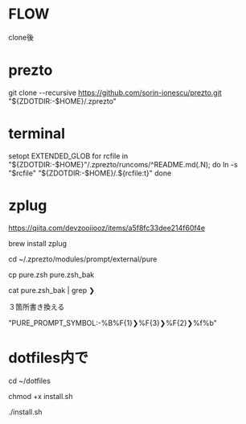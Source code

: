 # FLOW
clone後

# prezto
git clone --recursive https://github.com/sorin-ionescu/prezto.git "${ZDOTDIR:-$HOME}/.zprezto"

# terminal
setopt EXTENDED_GLOB
for rcfile in "${ZDOTDIR:-$HOME}"/.zprezto/runcoms/^README.md(.N); do
  ln -s "$rcfile" "${ZDOTDIR:-$HOME}/.${rcfile:t}"
done

# zplug
<https://qiita.com/devzooiiooz/items/a5f8fc33dee214f60f4e>

brew install zplug

cd ~/.zprezto/modules/prompt/external/pure

cp pure.zsh pure.zsh_bak

cat pure.zsh_bak | grep ❯

３箇所書き換える

"PURE_PROMPT_SYMBOL:-%B%F{1}❯%F{3}❯%F{2}❯%f%b"

# dotfiles内で
cd ~/dotfiles

chmod +x install.sh

./install.sh

